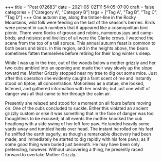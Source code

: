 +++
title = "Post 072683"
date = 2021-06-02T11:54:05-07:00
draft = false
categories = ["Category A", "Category B"]
tags = ["Tag A", "Tag B", "Tag C", "Tag D"]
+++
One autumn day, along the timber-line in the Rocky Mountains, wild folk were feeding on the last of the season's berries. Birds were present in such numbers that it appeared like a cosmopolitan bird picnic. There were flocks of grouse and robins, numerous jays and camp-birds; and noisiest and liveliest of all were the Clarke crows. I watched the scene from the top of a tall spruce. This annual autumn feast is common to both bears and birds. In this region, and in the heights above, the bears sometimes fatten themselves before retiring for their long winter's sleep.

While I was up in the tree, out of the woods below a mother grizzly and her two cubs ambled into an opening and made their way slowly up the slope toward me. Mother Grizzly stopped near my tree to dig out some mice. Just after this operation she evidently caught a faint scent of me and instantly stood on tiptoe, all concentration. Motionless as a statue, she looked, listened, and gathered information with her nostrils; but just one whiff of danger was all that came to her through the calm air.

Presently she relaxed and stood for a moment on all fours before moving on. One of the cubs concluded to suckle. Either this violated an ancient grizzly custom or else it was something that in the face of danger was too thoughtless to be excused; at all events the mother knocked the cub headlong with a side swing of her left fore paw. He landed heavily some yards away and tumbled heels over head. The instant he rolled on his feet he sniffed the earth eagerly, as though a remarkable discovery had been made; and immediately he started to dig rapidly with his fore paws, as if some good thing were buried just beneath. He may have been only pretending, however. Without uncovering a thing, he presently raced forward to overtake Mother Grizzly.
